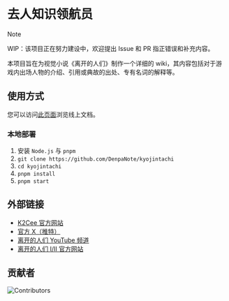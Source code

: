 # 去人知识领航员

> [!NOTE]
> WIP：该项目正在努力建设中，欢迎提出 Issue 和 PR 指正错误和补充内容。

本项目旨在为视觉小说《离开的人们》制作一个详细的 wiki，其内容包括对于游戏内出场人物的介绍、引用或典故的出处、专有名词的解释等。

## 使用方式

您可以访问[此页面](https://denpanote.moe/kjojintachi/)浏览线上文档。

### 本地部署

1. 安装 `Node.js` 与 `pnpm`
2. `git clone https://github.com/DenpaNote/kyojintachi`
3. `cd kyojintachi`
4. `pnpm install`
5. `pnpm start`

## 外部链接

- [K2Cee 官方网站](http://k2cee.com/)
- [官方 X（推特）](https://x.com/kyojintachi)
- [离开的人们 YouTube 频道](https://www.youtube.com/channel/UCirKaOCFxZmwpbjc5GD2eBQ)
- [离开的人们 Ⅰ/Ⅱ 官方网站](http://kyojintachi.k2cee.com/)

## 贡献者

![Contributors](https://contrib.rocks/image?repo=DenpaNote/kyojintachi)
